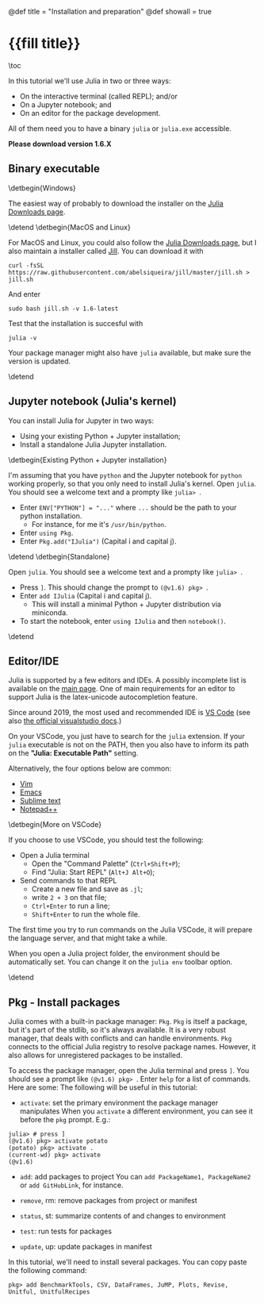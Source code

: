 @def title = "Installation and preparation"
@def showall = true

# {{fill title}}

\toc

In this tutorial we'll use Julia in two or three ways:
- On the interactive terminal (called REPL); and/or
- On a Jupyter notebook; and
- On an editor for the package development.

All of them need you to have a binary `julia` or `julia.exe` accessible.

**Please download version 1.6.X**

## Binary executable

\detbegin{Windows}

The easiest way of probably to download the installer on the [Julia Downloads page](https://julialang.org/downloads/).

\detend
\detbegin{MacOS and Linux}

For MacOS and Linux, you could also follow the [Julia Downloads page](https://julialang.org/downloads/), but I also maintain a installer called [Jill](https://github.com/abelsiqueira/jill).
You can download it with
```
curl -fsSL https://raw.githubusercontent.com/abelsiqueira/jill/master/jill.sh > jill.sh
```
And enter
```
sudo bash jill.sh -v 1.6-latest
```
Test that the installation is succesful with
```
julia -v
```

Your package manager might also have `julia` available, but make sure the version is updated.

\detend
## Jupyter notebook (Julia's kernel)

You can install Julia for Jupyter in two ways:
- Using your existing Python + Jupyter installation;
- Install a standalone Julia Jupyter installation.

\detbegin{Existing Python + Jupyter installation}

I'm assuming that you have `python` and the Jupyter notebook for `python` working properly, so that you only need to install Julia's kernel.
Open `julia`. You should see a welcome text and a prompty like `julia> `.

- Enter `ENV["PYTHON"] = "..."` where `...` should be the path to your python installation.
  - For instance, for me it's `/usr/bin/python`.
- Enter `using Pkg`.
- Enter `Pkg.add("IJulia")` (Capital i and capital j).

\detend
\detbegin{Standalone}

Open `julia`. You should see a welcome text and a prompty like `julia> `.

- Press `]`. This should change the prompt to `(@v1.6) pkg> `.
- Enter `add IJulia` (Capital i and capital j).
  - This will install a minimal Python + Jupyter distribution via miniconda.
- To start the notebook, enter `using IJulia` and then `notebook()`.

\detend

## Editor/IDE

Julia is supported by a few editors and IDEs.
A possibly incomplete list is available on the [main page](https://julialang.org).
One of main requirements for an editor to support Julia is the latex-unicode autocompletion feature.

Since around 2019, the most used and recommended IDE is [VS Code](https://www.julia-vscode.org/) (see also [the official visualstudio docs](https://code.visualstudio.com/docs/languages/julia).)

On your VSCode, you just have to search for the `julia` extension.
If your `julia` executable is not on the PATH, then you also have to inform its path on the **"Julia: Executable Path"** setting.

Alternatively, the four options below are common:
- [Vim](https://github.com/JuliaEditorSupport/julia-vim)
- [Emacs](https://github.com/JuliaEditorSupport/julia-emacs)
- [Sublime text](https://github.com/JuliaEditorSupport/Julia-sublime)
- [Notepad++](https://github.com/JuliaEditorSupport/julia-NotepadPlusPlus)

\detbegin{More on VSCode}

If you choose to use VSCode, you should test the following:
- Open a Julia terminal
  - Open the "Command Palette" (`Ctrl+Shift+P`);
  - Find "Julia: Start REPL" (`Alt+J Alt+O`);
- Send commands to that REPL
  - Create a new file and save as `.jl`;
  - write `2 + 3` on that file;
  - `Ctrl+Enter` to run a line;
  - `Shift+Enter` to run the whole file.

The first time you try to run commands on the Julia VSCode, it will prepare the language server, and that might take a while.

When you open a Julia project folder, the environment should be automatically set.
You can change it on the `julia env` toolbar option.

\detend
## Pkg - Install packages

Julia comes with a built-in package manager: `Pkg`.
`Pkg` is itself a package, but it's part of the stdlib, so it's always available.
It is a very robust manager, that deals with conflicts and can handle environments.
`Pkg` connects to the official Julia registry to resolve package names.
However, it also allows for unregistered packages to be installed.

To access the package manager, open the Julia terminal and press `]`.
You should see a prompt like `(@v1.6) pkg> `.
Enter `help` for a list of commands.
Here are some:
The following will be useful in this tutorial:

- `activate`: set the primary environment the package manager manipulates
When you `activate` a different environment, you can see it before the `pkg` prompt.
E.g.:
```
julia> # press ]
(@v1.6) pkg> activate potato
(potato) pkg> activate .
(current-wd) pkg> activate
(@v1.6)
```

- `add`: add packages to project
You can `add PackageName1, PackageName2` or `add GitHubLink`, for instance.

- `remove`, rm: remove packages from project or manifest
- `status`, st: summarize contents of and changes to environment
- `test`: run tests for packages
- `update`, up: update packages in manifest

In this tutorial, we'll need to install several packages.
You can copy paste the following command:
```
pkg> add BenchmarkTools, CSV, DataFrames, JuMP, Plots, Revise, Unitful, UnitfulRecipes
```